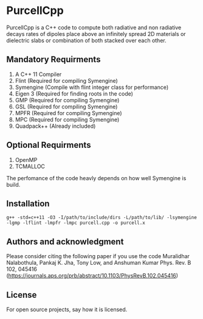 # PurcellCpp

PurcellCpp is a C++ code to compute both radiative and non radiative decays rates of dipoles place above an infinitely spread 2D materials or dielectric slabs or combination of both stacked over each other. 



## Mandatory Requirments

1) A C++ 11 Compiler
2) Flint                (Required for compiling Symengine)
3) Symengine            (Compile with flint integer class for performance)
5) Eigen 3              (Required for finding roots in the code)
6) GMP                  (Required for compiling Symengine)
7) GSL                  (Required for compiling Symengine)
8) MPFR                 (Required for compiling Symengine)
9) MPC                  (Required for compiling Symengine)
10) Quadpack++          (Already included)
## Optional Requirments

1) OpenMP
2) TCMALLOC 

The perfomance of the code heavly depends on how well Symengine is build.

## Installation
```
g++ -std=c++11 -O3 -I/path/to/include/dirs -L/path/to/lib/ -lsymengine -lgmp -lflint -lmpfr -lmpc purcell.cpp -o purcell.x
```


## Authors and acknowledgment
Please consider citing the following paper if you use the code
Muralidhar Nalabothula, Pankaj K. Jha, Tony Low, and Anshuman Kumar Phys. Rev. B 102, 045416 (https://journals.aps.org/prb/abstract/10.1103/PhysRevB.102.045416)

## License
For open source projects, say how it is licensed.


